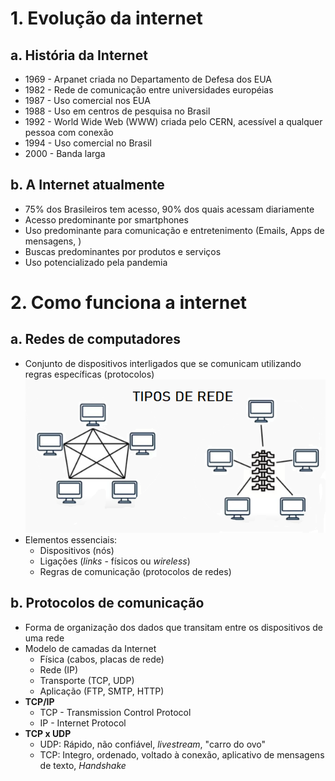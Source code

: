 # 1. Evolução da internet

##  a. História da Internet
  - 1969 - Arpanet criada no Departamento de Defesa dos EUA
  - 1982 - Rede de comunicação entre universidades européias
  - 1987 - Uso comercial nos EUA
  - 1988 - Uso em centros de pesquisa no Brasil
  - 1992 - World Wide Web (WWW) criada pelo CERN, acessível a qualquer pessoa com conexão 
  - 1994 - Uso comercial no Brasil
  - 2000 - Banda larga

##  b. A Internet atualmente
  - 75% dos Brasileiros tem acesso, 90% dos quais acessam diariamente
  - Acesso predominante por smartphones
  - Uso predominante para comunicação e entretenimento (Emails, Apps de mensagens, )
  - Buscas predominantes por produtos e serviços
  - Uso potencializado pela pandemia

# 2. Como funciona a internet

## a. Redes de computadores
  - Conjunto de dispositivos interligados que se comunicam utilizando regras específicas (protocolos)
  ![tipos de redes](../imagens/redes.png)
  - Elementos essenciais:
    - Dispositivos (nós)
    - Ligações (*links* - físicos ou *wireless*)
    - Regras de comunicação (protocolos de redes)

## b. Protocolos de comunicação
  - Forma de organização dos dados que transitam entre os dispositivos de uma rede 
  - Modelo de camadas da Internet
    - Física (cabos, placas de rede)
    - Rede (IP)
    - Transporte (TCP, UDP)
    - Aplicação (FTP, SMTP, HTTP)
  - **TCP/IP**
    - TCP - Transmission Control Protocol
    - IP - Internet Protocol
  - **TCP x UDP**
    - UDP: Rápido, não confiável, *livestream*, "carro do ovo"
    - TCP: Integro, ordenado, voltado à conexão, aplicativo de mensagens de texto, *Handshake*